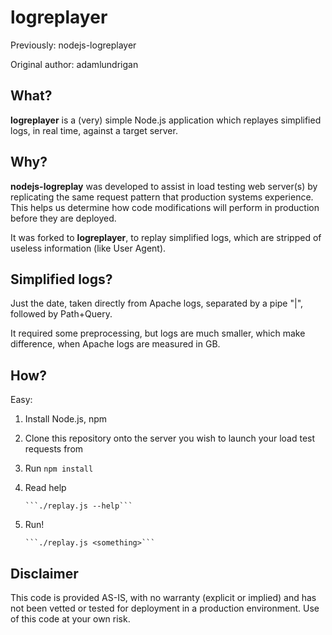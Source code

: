 # logreplayer #

Previously: nodejs-logreplayer

Original author: adamlundrigan

## What?

__logreplayer__ is a (very) simple Node.js application which replayes simplified logs, in real time, against a target server.

## Why?

__nodejs-logreplay__ was developed to assist in load testing web server(s) by replicating the same request pattern that production systems experience.  This helps us determine how code modifications will perform in production before they are deployed.

It was forked to __logreplayer__, to replay simplified logs, which are stripped of useless information (like User Agent).

## Simplified logs?

Just the date, taken directly from Apache logs, separated by a pipe "|", followed by Path+Query.

It required some preprocessing, but logs are much smaller, which make difference, when Apache logs are measured in GB.

## How?

Easy:

1. Install Node.js, npm

2. Clone this repository onto the server you wish to launch your load test requests from

3. Run
       ```npm install``` 

4. Read help

       ```./replay.js --help```

5. Run!

       ```./replay.js <something>```

## Disclaimer

This code is provided AS-IS, with no warranty (explicit or implied) and has not been vetted or tested for deployment in a production environment. Use of this code at your own risk.
